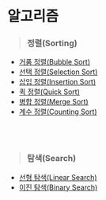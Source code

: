 # 알고리즘
> ### 정렬(Sorting)
- [거품 정렬(Bubble Sort)](./거품%20정렬(Bubble%20Sort).md)
- [선택 정렬(Selection Sort)](./선택%20정렬(Selection%20Sort).md)
- [삽입 정렬(Insertion Sort)](./삽입%20정렬(Insertion%20Sort).md)
- [퀵 정렬(Quick Sort)](./퀵%20정렬(Quick%20Sort).md)
- [병합 정렬(Merge Sort)](./병합%20정렬(Merge%20Sort).md)
- [계수 정렬(Counting Sort)](./계수%20정렬(Counting%20Sort).md)

<br><br>
> ### 탐색(Search)
- [선형 탐색(Linear Search)](./선형%20탐색(Linear%20Search).md)
- [이진 탐색(Binary Search)](./이진%20탐색(Binary%20Search).md)
